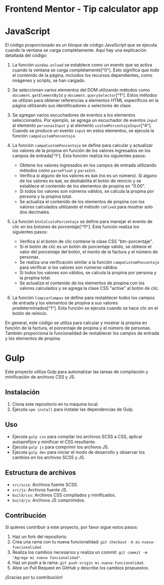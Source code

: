 # Frontend Mentor - Tip calculator app

# JavaScript

El código proporcionado es un bloque de código JavaScript que se ejecuta cuando la ventana se carga completamente. Aquí hay una explicación detallada del código:

1. La función `window.onload` se establece como un evento que se activa cuando la ventana se carga completamente[^0^]. Esto significa que todo el contenido de la página, incluidos los recursos dependientes, como imágenes y scripts, se han cargado.

2. Se seleccionan varios elementos del DOM utilizando métodos como `document.getElementById` y `document.querySelector`[^1^]. Estos métodos se utilizan para obtener referencias a elementos HTML específicos en la página utilizando sus identificadores o selectores de clase.

3. Se agregan varios escuchadores de eventos a los elementos seleccionados. Por ejemplo, se agrega un escuchador de eventos `input` al elemento `personasInput` y al elemento `customPorcentajeInput`[^4^]. Cuando se produce un evento `input` en estos elementos, se ejecuta la función `campoCustomPoncentaje`.

4. La función `campoCustomPoncentaje` se define para calcular y actualizar los valores de la propina en función de los valores ingresados en los campos de entrada[^1^]. Esta función realiza los siguientes pasos:

   - Obtiene los valores ingresados en los campos de entrada utilizando métodos como `parseFloat` y `parseInt`.
   - Verifica si alguno de los valores es `NaN` (no es un número). Si alguno de los valores es `NaN`, se deshabilita el botón de reinicio y se establece el contenido de los elementos de propina en "0.00".
   - Si todos los valores son números válidos, se calcula la propina por persona y la propina total.
   - Se actualiza el contenido de los elementos de propina con los valores calculados utilizando el método `toFixed` para mostrar solo dos decimales.

5. La función `btnCalculoPorcentaje` se define para manejar el evento de clic en los botones de porcentaje[^11^]. Esta función realiza los siguientes pasos:

   - Verifica si el botón de clic contiene la clase CSS "btn-porcentaje".
   - Si el botón de clic es un botón de porcentaje válido, se obtiene el valor del porcentaje del botón, el monto de la factura y el número de personas.
   - Se realiza una verificación similar a la función `campoCustomPoncentaje` para verificar si los valores son números válidos.
   - Si todos los valores son válidos, se calcula la propina por persona y la propina total.
   - Se actualiza el contenido de los elementos de propina con los valores calculados y se agrega la clase CSS "active" al botón de clic.

6. La función `limpiarCampos` se define para restablecer todos los campos de entrada y los elementos de propina a sus valores predeterminados[^1^]. Esta función se ejecuta cuando se hace clic en el botón de reinicio.

En general, este código se utiliza para calcular y mostrar la propina en función de la factura, el porcentaje de propina y el número de personas. También proporciona la funcionalidad de restablecer los campos de entrada y los elementos de propina.

# Gulp

Este proyecto utiliza Gulp para automatizar las tareas de compilación y minificación de archivos CSS y JS.

## Instalación

1. Clona este repositorio en tu máquina local.
2. Ejecuta `npm install` para instalar las dependencias de Gulp.

## Uso

- Ejecuta `gulp css` para compilar los archivos SCSS a CSS, aplicar autoprefijos y minificar el CSS resultante.
- Ejecuta `gulp js` para comprimir los archivos JS.
- Ejecuta `gulp dev` para iniciar el modo de desarrollo y observar los cambios en los archivos SCSS y JS.

## Estructura de archivos

- `src/scss`: Archivos fuente SCSS.
- `src/js`: Archivos fuente JS.
- `build/css`: Archivos CSS compilados y minificados.
- `build/js`: Archivos JS comprimidos.

## Contribución

Si quieres contribuir a este proyecto, por favor sigue estos pasos:

1. Haz un fork del repositorio.
2. Crea una rama con tu nueva funcionalidad: `git checkout -b mi-nueva-funcionalidad`.
3. Realiza los cambios necesarios y realiza un commit: `git commit -m "Agrega mi nueva funcionalidad"`.
4. Haz un push a la rama: `git push origin mi-nueva-funcionalidad`.
5. Abre un Pull Request en GitHub y describe los cambios propuestos.

¡Gracias por tu contribución!
